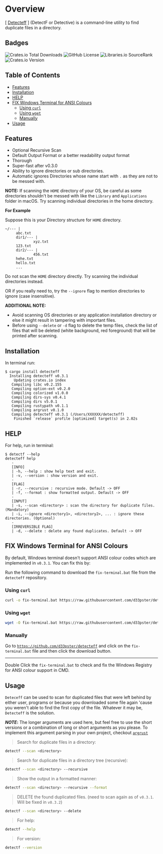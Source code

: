 # Overview

[ [Detecteff](https://crates.io/crates/detecteff) ] (DetectF or Detective) is a command-line utility to find duplicate files in a directory.

## Badges

![Crates.io Total Downloads](https://img.shields.io/crates/d/detecteff)
![GitHub License](https://img.shields.io/github/license/d33pster/detecteff)
![Libraries.io SourceRank](https://img.shields.io/librariesio/sourcerank/cargo/detecteff)
![Crates.io Version](https://img.shields.io/crates/v/detecteff)

## Table of Contents

- [Features](#features)
- [Installation](#installation)
- [HELP](#help)
- [FIX Windows Terminal for ANSI Colours](#fix-windows-terminal-for-ansi-colours)
  - [Using `curl`](#using-curl)
  - [Using `wget`](#using-wget)
  - [Manually](#manually)
- [Usage](#usage)

## Features

- Optional Recursive Scan
- Default Output Format or a better readability output format
- Thorough
- Super-fast after v0.3.0
- Ability to ignore directories or sub directories.
- Automatic ignores Directories whose name start with `.` as they are not to be messed with.

**NOTE:** If scanning the `HOME` directory of your OS, be careful as some directories shouldn't be messed with like the `Library` and `Applications` folder in macOS. Try scanning individual directories in the home directory.

**For Example**  

Suppose this is your Directory structure for `HOME` directory.

```console
~/--- |
     abc.txt
     dir1/--- |
             xyz.txt
     123.txt
     dir2/--- |
             456.txt
     hehe.txt
     hello.txt
     ...
```

Do not scan the `HOME` directory directly. Try scanning the individual directories instead.

OR if you really need to, try the `--ignore` flag to mention directories to ignore (case insensitive).

**ADDITIONAL NOTE:**

- Avoid scanning OS directories or any application installation directory or else it might result in tampering with important files.
- Before using `--delete` or `-d` flag to delete the temp files, check the list of files that will be deleted (white background, red foreground) that will be printed after scanning.

## Installation

In terminal run:

```console
$ cargo install detecteff
  Installing detecteff v0.3.1
    Updating crates.io index
   Compiling libc v0.2.155
   Compiling option-ext v0.2.0
   Compiling colorized v1.0.0
   Compiling dirs-sys v0.4.1
   Compiling dirs v5.0.1
   Compiling rustypath v0.1.1
   Compiling argrust v0.1.0
   Compiling detecteff v0.3.1 (/Users/XXXXXX/detecteff)
    Finished `release` profile [optimized] target(s) in 2.02s
```

## HELP

For help, run in terminal:

```console
$ detectf --help
detecteff help
   -
   [INFO]
   | -h, --help : show help text and exit.
   | -v, --version : show version and exit.
   -
   [FLAG]
   | -r, --recursive : recursive mode. Default -> OFF
   | -f, --format : show formatted output. Default -> OFF
   -
   [INPUT]
   | -s, --scan <directory> : scan the directory for duplicate files. (Mandatory)
   | -i, --ignore <directory1>, <directory2>, ... : ignore these directories. (Optional)
   -
   [IRREVERSIBLE FLAG]
   | -d, --delete : delete any found duplicates. Default -> OFF
```

## FIX Windows Terminal for ANSI Colours

By default, Windows terminal doesn't support ANSI colour codes which are implemented in `v0.3.1`. You can fix this by:

Run the following command to download the `fix-terminal.bat` file from the `detecteff` repository.

### Using `curl`

```bash
curl -o fix-terminal.bat https://raw.githubusercontent.com/d33pster/detecteff/main/fix-terminal.bat
```

### Using `wget`

```bash
wget -O fix-terminal.bat https://raw.githubusercontent.com/d33pster/detecteff/main/fix-terminal.bat
```

### Manually

Go to [`https://github.com/d33pster/detecteff`](https://github.com/d33pster/detecteff) and click on the `fix-terminal.bat` file and then click the download button.

---

Double Click the `fix-terminal.bat` to check and fix the Windows Registry for ANSI colour support in CMD.

## Usage

`Deteceff` can be used to scan for duplicated files that were left behind by either user, programs or because you downloaded some file again 'cause you weren't able to find the first copy of the file. Whatever it may be, `Detecteff` is the solution.

**_NOTE_:** The longer arguments are used here, but feel free to use the short versions or a combination of long or short arguments as you please. To implement this argument parsing in your own project, checkout [`argrust`](https://crates.io/crates/argrust)

> Search for duplicate files in a directory:

```bash
detectf --scan <directory>
```

> Search for duplicate files in a directory tree (recursive):

```bash
detectf --scan <directory> --recursive
```

> Show the output in a formatted manner:

```bash
detectf --scan <directory> --recursive --format
```

> DELETE the found duplicated files. (need to scan again as of `v0.3.1`. Will be fixed in `v0.3.2`)

```bash
detectf --scan <directory> --delete
```

> For help:

```bash
detectf --help
```

> For version:

```bash
detectf --version
```
